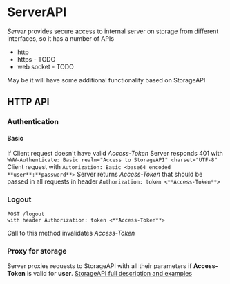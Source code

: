 # ServerAPI
*Server* provides secure access to internal server on storage from different interfaces, so it has a number of APIs
* http
* https - TODO
* web socket - TODO

May be it will have some additional functionality based on StorageAPI

## HTTP API
### Authentication
#### Basic
If Client request doesn't have valid *Access-Token* Server responds 401 with `WWW-Authenticate: Basic realm="Access to StorageAPI" charset="UTF-8"`
Client request with `Autorization: Basic <base64 encoded **user**:**password**>`
Server returns *Access-Token* that should be passed in all requests in header `Authorization: token <**Access-Token**>`

### Logout
    POST /logout
    with header Authorization: token <**Access-Token**>

Call to this method invalidates *Access-Token*

### Proxy for storage
Server proxies requests to StorageAPI with all their parameters if **Access-Token** is valid for **user**.
[StorageAPI full description and examples](STORAGE_API.md)
